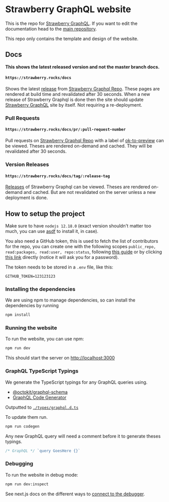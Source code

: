 # Strawberry GraphQL website

This is the repo for [Strawberry GraphQL](https://strawberry.rocks). If you want
to edit the documentation head to the
[main repository](https://github.com/strawberry-graphql/strawberry).

This repo only contains the template and design of the website.

## Docs

**This shows the latest released version and not the master branch docs.**
#### `https://strawberry.rocks/docs`

Shows the latest [release](https://github.com/strawberry-graphql/strawberry/releases) from [Strawberry Graphql Repo]. These pages are rendered at build time and revalidated after 30 seconds. When a new release of Strawberry Graphql is done then the site should update [Strawberry GraphQL](https://strawberry.rocks) site by itself. Not requiring a re-deployment. 

### Pull Requests

#### `https://strawberry.rocks/docs/pr/:pull-request-number`

Pull requests on [Strawberry Graphql Repo] with a label of [ok-to-preview](https://github.com/strawberry-graphql/strawberry/pulls?q=is%3Apr+is%3Aopen+label%3Aok-to-preview) can be viewed. Theses are rendered on-demand and cached. They will be revalidated after 30 seconds.

### Version Releases

#### `https://strawberry.rocks/docs/tag/:release-tag`

[Releases](https://github.com/strawberry-graphql/strawberry/releases) of Strawberry Graphql can be viewed. Theses are rendered on-demand and cached. But are not revalidated on the server unless a new deployment is done.

## How to setup the project

Make sure to have `nodejs 12.18.0` (exact version shouldn't matter too much, you
can use [asdf](https://github.com/asdf-vm/asdf) to install it, in case).

You also need a GitHub token, this is used to fetch the list of contributors for
the repo, you can create one with the following scopes
`public_repo, read:packages, read:user, repo:status`, following
[this guide](https://docs.github.com/en/free-pro-team@latest/github/authenticating-to-github/creating-a-personal-access-token)
or by clicking
[this link](https://github.com/settings/tokens/new?description=Strawberry%20Docs&scopes=repo:status,public_repo,read:user,repo:status,read:packages)
directly (notice it will ask you for a password).

The token needs to be stored in a `.env` file, like this:

```env
GITHUB_TOKEN=123123123
```

### Installing the dependencies

We are using npm to manage dependencies, so can install the dependencies by
running

```sh
npm install
```

### Running the website

To run the website, you can use npm:

```sh
npm run dev
```

This should start the server on [http://localhost:3000](http://localhost:3000)

### GraphQL TypeScript Typings

We generate the TypeScript typings for any GraphQL queries using. 
- [@octokit/graphql-schema](https://github.com/octokit/graphql-schema)
- [GraphQL Code Generator](https://graphql-code-generator.com/)

Outputted to [`./types/graphql.d.ts`](./types/graphql.d.ts)

To update them run.

```sh
npm run codegen
```

Any new GraphQL query will need a comment before it to generate theses typings.
```ts
/* GraphQL */ `query GoesHere {}`
```

### Debugging 

To run the website in debug mode:

```sh
npm run dev:inspect
```

See next.js docs on the different ways to [connect to the debugger](https://nextjs.org/docs/advanced-features/debugging#step-2-connect-to-the-debugger).


[Strawberry Graphql Repo]: https://github.com/strawberry-graphql/strawberry/